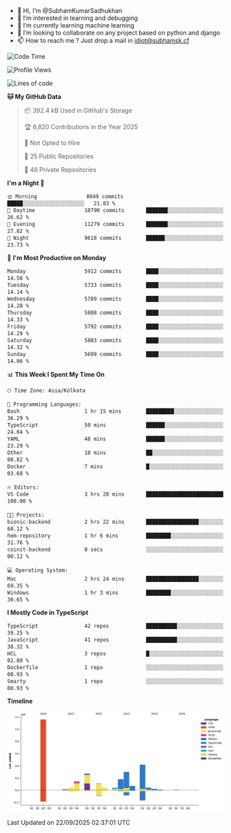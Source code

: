 - 👋 Hi, I’m @SubhamKumarSadhukhan
- 👀 I’m interested in learning and debugging
- 🌱 I’m currently learning machine learning
- 💞️ I’m looking to collaborate on any project based on python and django
- 📫 How to reach me ?
      Just drop a mail in idiot@subhamsk.cf

<!---
SubhamKumarSadhukhan/SubhamKumarSadhukhan is a ✨ special ✨ repository because its `README.md` (this file) appears on your GitHub profile.
You can click the Preview link to take a look at your changes.
--->


<!--START_SECTION:waka-->
![Code Time](http://img.shields.io/badge/Code%20Time-3%2C081%20hrs%2035%20mins-blue)

![Profile Views](http://img.shields.io/badge/Profile%20Views-7-blue)

![Lines of code](https://img.shields.io/badge/From%20Hello%20World%20I%27ve%20Written-2.8%20million%20lines%20of%20code-blue)

**🐱 My GitHub Data** 

> 📦 392.4 kB Used in GitHub's Storage 
 > 
> 🏆 6,820 Contributions in the Year 2025
 > 
> 🚫 Not Opted to Hire
 > 
> 📜 25 Public Repositories 
 > 
> 🔑 48 Private Repositories 
 > 
**I'm a Night 🦉** 

```text
🌞 Morning                8849 commits        █████░░░░░░░░░░░░░░░░░░░░   21.83 % 
🌆 Daytime                10790 commits       ███████░░░░░░░░░░░░░░░░░░   26.62 % 
🌃 Evening                11279 commits       ███████░░░░░░░░░░░░░░░░░░   27.82 % 
🌙 Night                  9618 commits        ██████░░░░░░░░░░░░░░░░░░░   23.73 % 
```
📅 **I'm Most Productive on Monday** 

```text
Monday                   5912 commits        ████░░░░░░░░░░░░░░░░░░░░░   14.58 % 
Tuesday                  5733 commits        ████░░░░░░░░░░░░░░░░░░░░░   14.14 % 
Wednesday                5789 commits        ████░░░░░░░░░░░░░░░░░░░░░   14.28 % 
Thursday                 5808 commits        ████░░░░░░░░░░░░░░░░░░░░░   14.33 % 
Friday                   5792 commits        ████░░░░░░░░░░░░░░░░░░░░░   14.29 % 
Saturday                 5803 commits        ████░░░░░░░░░░░░░░░░░░░░░   14.32 % 
Sunday                   5699 commits        ████░░░░░░░░░░░░░░░░░░░░░   14.06 % 
```


📊 **This Week I Spent My Time On** 

```text
🕑︎ Time Zone: Asia/Kolkata

💬 Programming Languages: 
Bash                     1 hr 15 mins        █████████░░░░░░░░░░░░░░░░   36.29 % 
TypeScript               50 mins             ██████░░░░░░░░░░░░░░░░░░░   24.04 % 
YAML                     48 mins             ██████░░░░░░░░░░░░░░░░░░░   23.29 % 
Other                    18 mins             ██░░░░░░░░░░░░░░░░░░░░░░░   08.82 % 
Docker                   7 mins              █░░░░░░░░░░░░░░░░░░░░░░░░   03.68 % 

🔥 Editors: 
VS Code                  3 hrs 28 mins       █████████████████████████   100.00 % 

🐱‍💻 Projects: 
bionic-backend           2 hrs 22 mins       █████████████████░░░░░░░░   68.12 % 
hem-repository           1 hr 6 mins         ████████░░░░░░░░░░░░░░░░░   31.76 % 
coinit-backend           0 secs              ░░░░░░░░░░░░░░░░░░░░░░░░░   00.12 % 

💻 Operating System: 
Mac                      2 hrs 24 mins       █████████████████░░░░░░░░   69.35 % 
Windows                  1 hr 3 mins         ████████░░░░░░░░░░░░░░░░░   30.65 % 
```

**I Mostly Code in TypeScript** 

```text
TypeScript               42 repos            ██████████░░░░░░░░░░░░░░░   39.25 % 
JavaScript               41 repos            ██████████░░░░░░░░░░░░░░░   38.32 % 
HCL                      3 repos             █░░░░░░░░░░░░░░░░░░░░░░░░   02.80 % 
Dockerfile               1 repo              ░░░░░░░░░░░░░░░░░░░░░░░░░   00.93 % 
Smarty                   1 repo              ░░░░░░░░░░░░░░░░░░░░░░░░░   00.93 % 
```



**Timeline**

![Lines of Code chart](https://raw.githubusercontent.com/SubhamKumarSadhukhan/SubhamKumarSadhukhan/main/assets/bar_graph.png)


 Last Updated on 22/09/2025 02:37:01 UTC
<!--END_SECTION:waka-->
